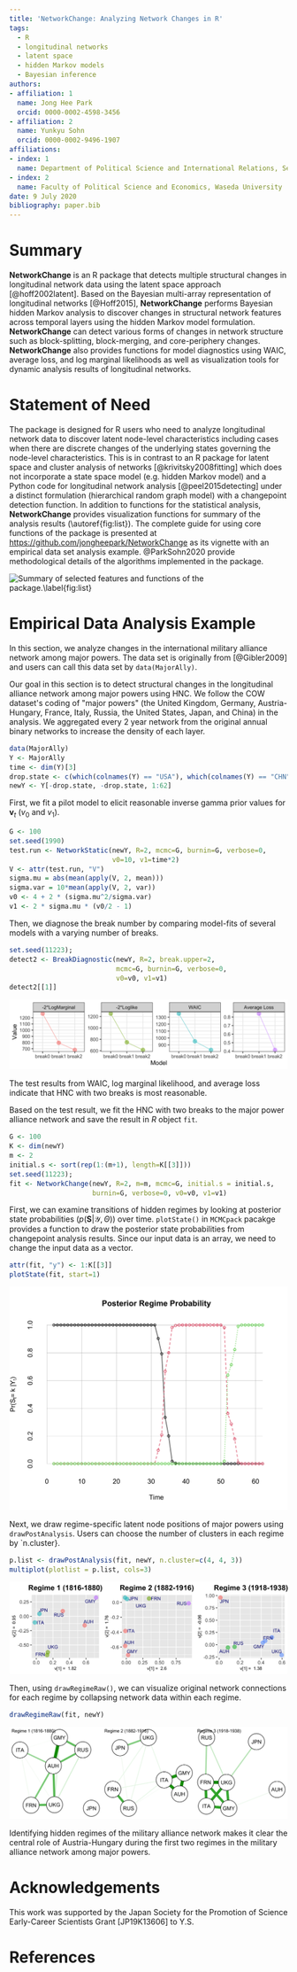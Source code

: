 ```yaml
---
title: 'NetworkChange: Analyzing Network Changes in R'
tags:
  - R
  - longitudinal networks
  - latent space 
  - hidden Markov models
  - Bayesian inference
authors:
- affiliation: 1
  name: Jong Hee Park
  orcid: 0000-0002-4598-3456
- affiliation: 2
  name: Yunkyu Sohn
  orcid: 0000-0002-9496-1907
affiliations:
- index: 1
  name: Department of Political Science and International Relations, Seoul National University
- index: 2
  name: Faculty of Political Science and Economics, Waseda University
date: 9 July 2020
bibliography: paper.bib
---
```


# Summary

**NetworkChange** is an R package that detects multiple structural
changes in longitudinal network data using the latent space approach [@hoff2002latent].
Based on the Bayesian multi-array representation of longitudinal
networks [@Hoff2015], **NetworkChange** performs
Bayesian hidden Markov analysis to discover changes in structural
network features across temporal layers using the hidden Markov model formulation. **NetworkChange** can detect various forms of changes in network structure such as block-splitting, block-merging,
and core-periphery changes. **NetworkChange** also provides functions
for model diagnostics using WAIC, average loss, and log marginal
likelihoods as well as visualization tools for dynamic analysis results
of longitudinal networks. 

#  Statement of Need

The package is designed for R users who need to analyze longitudinal network data to discover latent node-level characteristics including cases when there are discrete changes of the underlying states governing the node-level characteristics. This is in contrast to an R package for latent space and cluster analysis of networks [@krivitsky2008fitting] which does not incorporate a state space model (e.g. hidden Markov model) and a Python code for longitudinal network analysis [@peel2015detecting] under a distinct formulation (hierarchical random graph model) with a changepoint detection function. In addition to functions for the statistical analysis, **NetworkChange** provides visualization functions for summary of the analysis results (\autoref{fig:list}). The complete guide for using core functions of the package is presented at https://github.com/jongheepark/NetworkChange as its vignette with an empirical data set analysis example. @ParkSohn2020 provide methodological details of the algorithms implemented in the package. 

![Summary of selected features and functions of the package.\label{fig:list}](list.png)

#  Empirical Data Analysis Example

In this section, we analyze changes in the international military alliance network among major powers. The data set is originally from [@Gibler2009] and users can call this data set by `data(MajorAlly)`.

Our goal in this section is to detect structural changes in the longitudinal alliance network among major powers using HNC.  We follow the COW dataset's coding of "major powers" (the United Kingdom,  Germany, Austria-Hungary, France, Italy, Russia, the United States, Japan, and China) in the analysis. We aggregated every 2 year network from the original annual binary networks to increase the density of each layer.


```r
data(MajorAlly)
Y <- MajorAlly
time <- dim(Y)[3]
drop.state <- c(which(colnames(Y) == "USA"), which(colnames(Y) == "CHN"))
newY <- Y[-drop.state, -drop.state, 1:62]
```

First, we fit a pilot model to elicit reasonable inverse gamma prior values for $\mathbf{v}_t$ ($v_0$ and $v_1$).
```r
G <- 100
set.seed(1990)
test.run <- NetworkStatic(newY, R=2, mcmc=G, burnin=G, verbose=0,
                          v0=10, v1=time*2)
V <- attr(test.run, "V")
sigma.mu = abs(mean(apply(V, 2, mean)))
sigma.var = 10*mean(apply(V, 2, var))
v0 <- 4 + 2 * (sigma.mu^2/sigma.var)
v1 <- 2 * sigma.mu * (v0/2 - 1)
```

Then, we diagnose the break number by comparing model-fits of several models with a varying number of breaks.
```r
set.seed(11223);
detect2 <- BreakDiagnostic(newY, R=2, break.upper=2,
                           mcmc=G, burnin=G, verbose=0,
                           v0=v0, v1=v1)
detect2[[1]]
```
![Break number detection.\label{fig:list}](number.png)

The test results from WAIC, log marginal likelihood, and average loss indicate that HNC with two breaks is most reasonable.

Based on the test result, we fit the HNC with two breaks to the major power alliance network and save the result in *R* object `fit`.
```r
G <- 100
K <- dim(newY)
m <- 2
initial.s <- sort(rep(1:(m+1), length=K[[3]]))
set.seed(11223);
fit <- NetworkChange(newY, R=2, m=m, mcmc=G, initial.s = initial.s,
                     burnin=G, verbose=0, v0=v0, v1=v1)
```

First, we can examine transitions of hidden regimes by looking at posterior state probabilities ($p(\mathbf{S} | \mathcal{Y}, \Theta)$) over time. `plotState()` in `MCMCpack` pacakge provides a function to draw the posterior state probabilities from changepoint analysis results. Since our input data is an array, we need to change the input data as a vector.

```r
attr(fit, "y") <- 1:K[[3]]
plotState(fit, start=1)
```
![Regime probability.\label{fig:regime}](regime.png)

Next, we draw regime-specific latent node positions of major powers using `drawPostAnalysis`. Users can choose the number of clusters in each regime by `n.cluster}.
```r
p.list <- drawPostAnalysis(fit, newY, n.cluster=c(4, 4, 3))
multiplot(plotlist = p.list, cols=3)
```
![Regime-specific latent node positions.\label{fig:regimes3}](regimes3.png)

Then, using `drawRegimeRaw()`, we can visualize original network connections for each regime by collapsing network data within each regime.

```r
drawRegimeRaw(fit, newY)
```
![Regime-specific networks.\label{fig:net}](net.png)

Identifying hidden regimes of the military alliance network makes it clear the central role of Austria-Hungary during the first two regimes in the military alliance network among major powers.

# Acknowledgements

This work was supported by the Japan Society for the Promotion of Science Early-Career Scientists Grant [JP19K13606] to Y.S.

# References